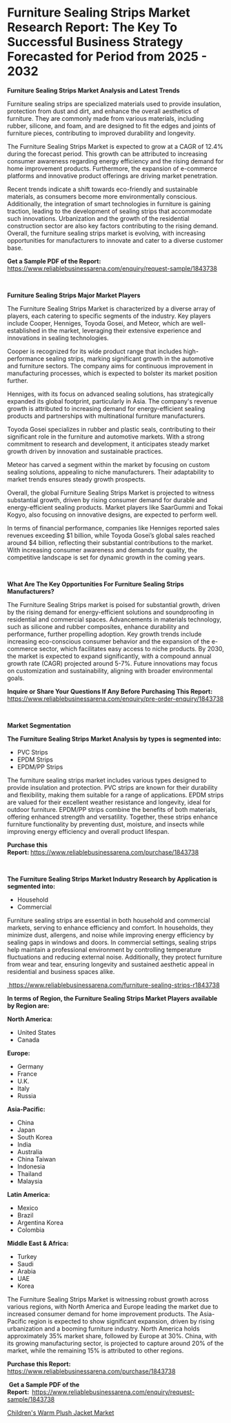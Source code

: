 <p><h1>Furniture Sealing Strips Market Research Report: The Key To Successful Business Strategy Forecasted for Period from 2025 - 2032</h1></p><p><strong>Furniture Sealing Strips Market Analysis and Latest Trends</strong></p>
<p><p>Furniture sealing strips are specialized materials used to provide insulation, protection from dust and dirt, and enhance the overall aesthetics of furniture. They are commonly made from various materials, including rubber, silicone, and foam, and are designed to fit the edges and joints of furniture pieces, contributing to improved durability and longevity. </p><p>The Furniture Sealing Strips Market is expected to grow at a CAGR of 12.4% during the forecast period. This growth can be attributed to increasing consumer awareness regarding energy efficiency and the rising demand for home improvement products. Furthermore, the expansion of e-commerce platforms and innovative product offerings are driving market penetration. </p><p>Recent trends indicate a shift towards eco-friendly and sustainable materials, as consumers become more environmentally conscious. Additionally, the integration of smart technologies in furniture is gaining traction, leading to the development of sealing strips that accommodate such innovations. Urbanization and the growth of the residential construction sector are also key factors contributing to the rising demand. Overall, the furniture sealing strips market is evolving, with increasing opportunities for manufacturers to innovate and cater to a diverse customer base.</p></p>
<p><strong>Get a Sample PDF of the Report:&nbsp;</strong> <a href="https://www.reliablebusinessarena.com/enquiry/request-sample/1843738?utm_campaign=2324&utm_medium=2&utm_source=Github&utm_content=ia&utm_term=10022025&utm_id=furniture-sealing-strips">https://www.reliablebusinessarena.com/enquiry/request-sample/1843738</a></p>
<p>&nbsp;</p>
<p><strong>Furniture Sealing Strips Major Market Players</strong></p>
<p><p>The Furniture Sealing Strips Market is characterized by a diverse array of players, each catering to specific segments of the industry. Key players include Cooper, Henniges, Toyoda Gosei, and Meteor, which are well-established in the market, leveraging their extensive experience and innovations in sealing technologies.</p><p>Cooper is recognized for its wide product range that includes high-performance sealing strips, marking significant growth in the automotive and furniture sectors. The company aims for continuous improvement in manufacturing processes, which is expected to bolster its market position further.</p><p>Henniges, with its focus on advanced sealing solutions, has strategically expanded its global footprint, particularly in Asia. The company's revenue growth is attributed to increasing demand for energy-efficient sealing products and partnerships with multinational furniture manufacturers.</p><p>Toyoda Gosei specializes in rubber and plastic seals, contributing to their significant role in the furniture and automotive markets. With a strong commitment to research and development, it anticipates steady market growth driven by innovation and sustainable practices.</p><p>Meteor has carved a segment within the market by focusing on custom sealing solutions, appealing to niche manufacturers. Their adaptability to market trends ensures steady growth prospects.</p><p>Overall, the global Furniture Sealing Strips Market is projected to witness substantial growth, driven by rising consumer demand for durable and energy-efficient sealing products. Market players like SaarGummi and Tokai Kogyo, also focusing on innovative designs, are expected to perform well.</p><p>In terms of financial performance, companies like Henniges reported sales revenues exceeding $1 billion, while Toyoda Gosei’s global sales reached around $4 billion, reflecting their substantial contributions to the market. With increasing consumer awareness and demands for quality, the competitive landscape is set for dynamic growth in the coming years.</p></p>
<p>&nbsp;</p>
<p><strong>What Are The Key Opportunities For Furniture Sealing Strips Manufacturers?</strong></p>
<p><p>The Furniture Sealing Strips market is poised for substantial growth, driven by the rising demand for energy-efficient solutions and soundproofing in residential and commercial spaces. Advancements in materials technology, such as silicone and rubber composites, enhance durability and performance, further propelling adoption. Key growth trends include increasing eco-conscious consumer behavior and the expansion of the e-commerce sector, which facilitates easy access to niche products. By 2030, the market is expected to expand significantly, with a compound annual growth rate (CAGR) projected around 5-7%. Future innovations may focus on customization and sustainability, aligning with broader environmental goals.</p></p>
<p><strong>Inquire or Share Your Questions If Any Before Purchasing This Report:</strong> <a href="https://www.reliablebusinessarena.com/enquiry/pre-order-enquiry/1843738?utm_campaign=2324&utm_medium=2&utm_source=Github&utm_content=ia&utm_term=10022025&utm_id=furniture-sealing-strips">https://www.reliablebusinessarena.com/enquiry/pre-order-enquiry/1843738</a></p>
<p>&nbsp;</p>
<p><strong>Market Segmentation</strong></p>
<p><strong>The Furniture Sealing Strips Market Analysis by types is segmented into:</strong></p>
<p><ul><li>PVC Strips</li><li>EPDM Strips</li><li>EPDM/PP Strips</li></ul></p>
<p><p>The furniture sealing strips market includes various types designed to provide insulation and protection. PVC strips are known for their durability and flexibility, making them suitable for a range of applications. EPDM strips are valued for their excellent weather resistance and longevity, ideal for outdoor furniture. EPDM/PP strips combine the benefits of both materials, offering enhanced strength and versatility. Together, these strips enhance furniture functionality by preventing dust, moisture, and insects while improving energy efficiency and overall product lifespan.</p></p>
<p><strong>Purchase this Report:&nbsp;</strong><a href="https://www.reliablebusinessarena.com/purchase/1843738?utm_campaign=2324&utm_medium=2&utm_source=Github&utm_content=ia&utm_term=10022025&utm_id=furniture-sealing-strips">https://www.reliablebusinessarena.com/purchase/1843738</a></p>
<p>&nbsp;</p>
<p><strong>The Furniture Sealing Strips Market Industry Research by Application is segmented into:</strong></p>
<p><ul><li>Household</li><li>Commercial</li></ul></p>
<p><p>Furniture sealing strips are essential in both household and commercial markets, serving to enhance efficiency and comfort. In households, they minimize dust, allergens, and noise while improving energy efficiency by sealing gaps in windows and doors. In commercial settings, sealing strips help maintain a professional environment by controlling temperature fluctuations and reducing external noise. Additionally, they protect furniture from wear and tear, ensuring longevity and sustained aesthetic appeal in residential and business spaces alike.</p></p>
<p><a href="https://www.reliablebusinessarena.com/furniture-sealing-strips-r1843738?utm_campaign=2324&utm_medium=2&utm_source=Github&utm_content=ia&utm_term=10022025&utm_id=furniture-sealing-strips">&nbsp;https://www.reliablebusinessarena.com/furniture-sealing-strips-r1843738</a></p>
<p><strong>In terms of Region, the Furniture Sealing Strips Market Players available by Region are:</strong></p>
<p>
    <p> <strong> North America: </strong>
        <ul>
            <li>United States</li>
            <li>Canada</li>
        </ul>
        </p> 
    <p> <strong> Europe: </strong>
        <ul>
            <li>Germany</li>
            <li>France</li>
            <li>U.K.</li>
            <li>Italy</li>
            <li>Russia</li>
        </ul>
        </p> 
    <p> <strong> Asia-Pacific: </strong>
        <ul>
            <li>China</li>
            <li>Japan</li>
            <li>South Korea</li>
            <li>India</li>
            <li>Australia</li>
            <li>China Taiwan</li>
            <li>Indonesia</li>
            <li>Thailand</li>
            <li>Malaysia</li>
        </ul>
        </p> 
    <p> <strong> Latin America: </strong>
        <ul>
            <li>Mexico</li>
            <li>Brazil</li>
            <li>Argentina Korea</li>
            <li>Colombia</li>
        </ul>
        </p> 
    <p> <strong> Middle East & Africa: </strong>
        <ul>
            <li>Turkey</li>
            <li>Saudi</li>
            <li>Arabia</li>
            <li>UAE</li>
            <li>Korea</li>
        </ul>
    </p>
    </p>
<p><p>The Furniture Sealing Strips Market is witnessing robust growth across various regions, with North America and Europe leading the market due to increased consumer demand for home improvement products. The Asia-Pacific region is expected to show significant expansion, driven by rising urbanization and a booming furniture industry. North America holds approximately 35% market share, followed by Europe at 30%. China, with its growing manufacturing sector, is projected to capture around 20% of the market, while the remaining 15% is attributed to other regions.</p></p>
<p><strong>Purchase this Report: </strong><a href="https://www.reliablebusinessarena.com/purchase/1843738?utm_campaign=2324&utm_medium=2&utm_source=Github&utm_content=ia&utm_term=10022025&utm_id=furniture-sealing-strips">https://www.reliablebusinessarena.com/purchase/1843738</a></p>
<p>&nbsp;<strong>Get a Sample PDF of the Report:&nbsp;&nbsp;</strong><a href="https://www.reliablebusinessarena.com/enquiry/request-sample/1843738?utm_campaign=2324&utm_medium=2&utm_source=Github&utm_content=ia&utm_term=10022025&utm_id=furniture-sealing-strips">https://www.reliablebusinessarena.com/enquiry/request-sample/1843738</a></p>
<p><strong></strong></p>
<p><p><a href="https://github.com/janraimondo83/Market-Research-Report-List-1/blob/main/childrens-warm-plush-jacket-market.md?utm_campaign=2324&utm_medium=2&utm_source=Github&utm_content=ia&utm_term=10022025&utm_id=furniture-sealing-strips">Children's Warm Plush Jacket Market</a></p></p>